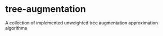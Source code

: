 # tree-augmentation
A collection of implemented unweighted tree augmentation approximation algorithms
